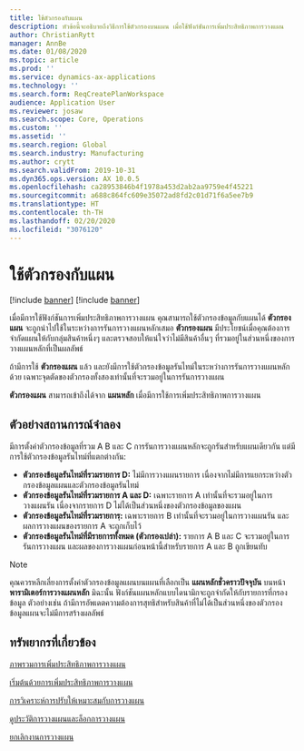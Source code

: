 ```yaml
---
title: ใช้ตัวกรองกับแผน
description: หัวข้อนี้จะอธิบายถึงวิธีการใช้ตัวกรองบนแผน เมื่อใช้ฟังก์ชันการเพิ่มประสิทธิภาพการวางแผน
author: ChristianRytt
manager: AnnBe
ms.date: 01/08/2020
ms.topic: article
ms.prod: ''
ms.service: dynamics-ax-applications
ms.technology: ''
ms.search.form: ReqCreatePlanWorkspace
audience: Application User
ms.reviewer: josaw
ms.search.scope: Core, Operations
ms.custom: ''
ms.assetid: ''
ms.search.region: Global
ms.search.industry: Manufacturing
ms.author: crytt
ms.search.validFrom: 2019-10-31
ms.dyn365.ops.version: AX 10.0.5
ms.openlocfilehash: ca28953846b4f1978a453d2ab2aa9759e4f45221
ms.sourcegitcommit: a688c864fc609e35072ad8fd2c01d71f6a5ee7b9
ms.translationtype: HT
ms.contentlocale: th-TH
ms.lasthandoff: 02/20/2020
ms.locfileid: "3076120"
---
```

# <a name="apply-filters-to-a-plan"></a>ใช้ตัวกรองกับแผน

[!include [banner](../../includes/preview-banner.md)]
[!include [banner](../../includes/banner.md)]

เมื่อมีการใช้ฟังก์ชันการเพิ่มประสิทธิภาพการวางแผน คุณสามารถใช้ตัวกรองข้อมูลกับแผนได้ **ตัวกรองแผน** จะถูกนำไปใช้ในระหว่างการรันการวางแผนหลักเสมอ **ตัวกรองแผน** มีประโยชน์เมื่อคุณต้องการจำกัดแผนให้กับกลุ่มสินค้าหนึ่งๆ และตรวจสอบให้แน่ใจว่าไม่มีสินค้าอื่นๆ ที่รวมอยู่ในส่วนหนึ่งของการวางแผนหลักที่เป็นผลลัพธ์

ถ้ามีการใช้ **ตัวกรองแผน** แล้ว และยังมีการใช้ตัวกรองข้อมูลรันไทม์ในระหว่างการรันการวางแผนหลักด้วย เฉพาะจุดตัดของตัวกรองทั้งสองเท่านั้นที่จะรวมอยู่ในการรันการวางแผน

**ตัวกรองแผน** สามารถเข้าถึงได้จาก **แผนหลัก** เมื่อมีการใช้การเพิ่มประสิทธิภาพการวางแผน

## <a name="example-scenario"></a>ตัวอย่างสถานการณ์จำลอง

มีการตั้งค่าตัวกรองข้อมูลที่รวม A B และ C การรันการวางแผนหลักจะถูกรันสำหรับแผนเดียวกัน แต่มีการใช้ตัวกรองข้อมูลรันไทม์ที่แตกต่างกัน:

- **ตัวกรองข้อมูลรันไทม์ที่รวมรายการ D:** ไม่มีการวางแผนรายการ เนื่องจากไม่มีการแยกระหว่างตัวกรองข้อมูลแผนและตัวกรองข้อมูลรันไทม์
- **ตัวกรองข้อมูลรันไทม์ที่รวมรายการ A และ D:** เฉพาะรายการ A เท่านั้นที่จะรวมอยู่ในการวางแผนรัน เนื่องจากรายการ D ไม่ได้เป็นส่วนหนึ่งของตัวกรองข้อมูลของแผน
- **ตัวกรองข้อมูลรันไทม์ที่รวมรายการฺ:** เฉพาะรายการ B เท่านั้นที่จะรวมอยู่ในการวางแผนรัน และผลการวางแผนของรายการ A จะถูกเก็บไว้
- **ตัวกรองข้อมูลรันไทม์ที่มีรายการทั้งหมด (ตัวกรองเปล่า):** รายการ A B และ C จะรวมอยู่ในการรันการวางแผน และผลของการวางแผนก่อนหน้านี้สำหรับรายการ A และ B ถูกเขียนทับ

> [!NOTE]
> คุณควรหลีกเลี่ยงการตั้งค่าตัวกรองข้อมูลแผนบนแผนที่เลือกเป็น **แผนหลักชั่วคราวปัจจุบัน** บนหน้า **พารามิเตอร์การวางแผนหลัก** มิฉะนั้น ฟังก์ชันแผนหลักแบบไดนามิกจะถูกจำกัดให้กับรายการที่กรองข้อมูล ตัวอย่างเช่น ถ้ามีการอัพเดตความต้องการสุทธิสำหรับสินค้าที่ไม่ได้เป็นส่วนหนึ่งของตัวกรองข้อมูลแผนจะไม่มีการสร้างผลลัพธ์

## <a name="related-resources"></a>ทรัพยากรที่เกี่ยวข้อง

[ภาพรวมการเพิ่มประสิทธิภาพการวางแผน](planning-optimization-overview.md)

[เริ่มต้นด้วยการเพิ่มประสิทธิภาพการวางแผน](get-started.md)

[การวิเคราะห์การปรับให้เหมาะสมกับการวางแผน](planning-optimization-fit-analysis.md)

[ดูประวัติการวางแผนและล็อกการวางแผน](plan-history-logs.md)

[ยกเลิกงานการวางแผน](cancel-planning-job.md)
